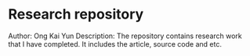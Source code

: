 # Research repository

Author: Ong Kai Yun
Description: The repository contains research work that I have completed. It includes the article, source code and etc.
